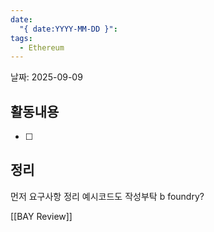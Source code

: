 ```yaml
---
date:
  "{ date:YYYY-MM-DD }": 
tags:
  - Ethereum
---
```


날짜: 2025-09-09

## 활동내용
- [ ] 




## 정리

먼저 요구사항 정리
예시코드도 작성부탁
b
foundry?



[[BAY Review]]
